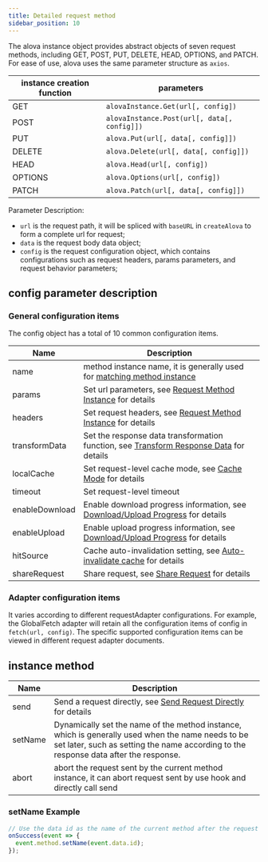 ```yaml
---
title: Detailed request method
sidebar_position: 10
---
```


The alova instance object provides abstract objects of seven request methods, including GET, POST, PUT, DELETE, HEAD, OPTIONS, and PATCH. For ease of use, alova uses the same parameter structure as `axios`.

| instance creation function | parameters                                  |
| -------------------------- | ------------------------------------------- |
| GET                        | `alovaInstance.Get(url[, config])`          |
| POST                       | `alovaInstance.Post(url[, data[, config]])` |
| PUT                        | `alova.Put(url[, data[, config]])`          |
| DELETE                     | `alova.Delete(url[, data[, config]])`       |
| HEAD                       | `alova.Head(url[, config])`                 |
| OPTIONS                    | `alova.Options(url[, config])`              |
| PATCH                      | `alova.Patch(url[, data[, config]])`        |

Parameter Description:

- `url` is the request path, it will be spliced with `baseURL` in `createAlova` to form a complete url for request;
- `data` is the request body data object;
- `config` is the request configuration object, which contains configurations such as request headers, params parameters, and request behavior parameters;

## config parameter description

### General configuration items

The config object has a total of 10 common configuration items.

| Name           | Description                                                                                                                          |
| -------------- | ------------------------------------------------------------------------------------------------------------------------------------ |
| name           | method instance name, it is generally used for [matching method instance](../next-step/method-instance-matcher)                      |
| params         | Set url parameters, see [Request Method Instance](/tutorial/learning/method-instance) for details                                    |
| headers        | Set request headers, see [Request Method Instance](/tutorial/learning/method-instance) for details                                   |
| transformData  | Set the response data transformation function, see [Transform Response Data](/tutorial/learning/transform-response-data) for details |
| localCache     | Set request-level cache mode, see [Cache Mode](/tutorial/learning/response-cache) for details                                        |
| timeout        | Set request-level timeout                                                                                                            |
| enableDownload | Enable download progress information, see [Download/Upload Progress](../next-step/download-upload-progress) for details              |
| enableUpload   | Enable upload progress information, see [Download/Upload Progress](../next-step/download-upload-progress) for details                |
| hitSource      | Cache auto-invalidation setting, see [Auto-invalidate cache](../next-step/auto-invalidate-cache) for details                         |
| shareRequest   | Share request, see [Share Request](../next-step/share-request) for details                                                           |

### Adapter configuration items

It varies according to different requestAdapter configurations. For example, the GlobalFetch adapter will retain all the configuration items of config in `fetch(url, config)`. The specific supported configuration items can be viewed in different request adapter documents.

## instance method

| Name    | Description                                                                                                                                                                               |
| ------- | ----------------------------------------------------------------------------------------------------------------------------------------------------------------------------------------- |
| send    | Send a request directly, see [Send Request Directly](../next-step/send-request-directly) for details                                                                                      |
| setName | Dynamically set the name of the method instance, which is generally used when the name needs to be set later, such as setting the name according to the response data after the response. |
| abort   | abort the request sent by the current method instance, it can abort request sent by use hook and directly call send                                                                       |

### setName Example

```javascript
// Use the data id as the name of the current method after the request is successful
onSuccess(event => {
  event.method.setName(event.data.id);
});
```
